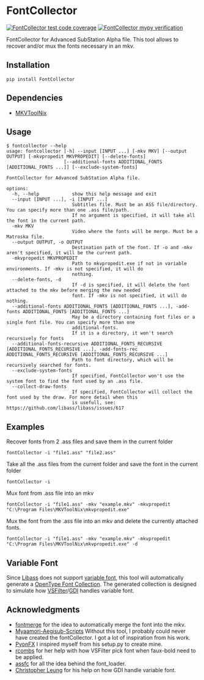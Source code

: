 # FontCollector
[![FontCollector test code coverage](https://img.shields.io/codecov/c/github/moi15moi/FontCollector)](https://app.codecov.io/github/moi15moi/FontCollector)
[![FontCollector mypy verification](https://img.shields.io/badge/mypy-checked-blue)](https://github.com/moi15moi/FontCollector/actions?query=branch:main)

FontCollector for Advanced SubStation Alpha file.
This tool allows to recover and/or mux the fonts necessary in an mkv.
## Installation
```
pip install FontCollector
```
## Dependencies
-  [MKVToolNix](https://www.fosshub.com/MKVToolNix.html)

## Usage
```console
$ fontcollector --help
usage: fontcollector [-h] --input [INPUT ...] [-mkv MKV] [--output OUTPUT] [-mkvpropedit MKVPROPEDIT] [--delete-fonts]
                     [--additional-fonts ADDITIONAL_FONTS [ADDITIONAL_FONTS ...]] [--exclude-system-fonts]

FontCollector for Advanced SubStation Alpha file.

options:
  -h, --help            show this help message and exit
  --input [INPUT ...], -i [INPUT ...]
                        Subtitles file. Must be an ASS file/directory. You can specify more than one .ass file/path.
                        If no argument is specified, it will take all the font in the current path.
  -mkv MKV
                        Video where the fonts will be merge. Must be a Matroska file.
  --output OUTPUT, -o OUTPUT
                        Destination path of the font. If -o and -mkv aren't specified, it will be the current path.
  -mkvpropedit MKVPROPEDIT
                        Path to mkvpropedit.exe if not in variable environments. If -mkv is not specified, it will do
                        nothing.
  --delete-fonts, -d
                        If -d is specified, it will delete the font attached to the mkv before merging the new needed
                        font. If -mkv is not specified, it will do nothing.
  --additional-fonts ADDITIONAL_FONTS [ADDITIONAL_FONTS ...], -add-fonts ADDITIONAL_FONTS [ADDITIONAL_FONTS ...]
                        May be a directory containing font files or a single font file. You can specify more than one
                        additional-fonts.
                        If it is a directory, it won't search recursively for fonts
  --additional-fonts-recursive ADDITIONAL_FONTS_RECURSIVE [ADDITIONAL_FONTS_RECURSIVE ...], -add-fonts-rec ADDITIONAL_FONTS_RECURSIVE [ADDITIONAL_FONTS_RECURSIVE ...]
                        Path to font directory, which will be recursively searched for fonts.
  --exclude-system-fonts
                        If specified, FontCollector won't use the system font to find the font used by an .ass file.
  --collect-draw-fonts
                        If specified, FontCollector will collect the font used by the draw. For more detail when this
                        is usefull, see: https://github.com/libass/libass/issues/617
```
## Examples
Recover fonts from 2 .ass files and save them in the current folder
```
fontCollector -i "file1.ass" "file2.ass"
```
Take all the .ass files from the current folder and save the font in the current folder
```
fontCollector -i
```
Mux font from .ass file into an mkv
```
fontCollector -i "file1.ass" -mkv "example.mkv" -mkvpropedit "C:\Program Files\MKVToolNix\mkvpropedit.exe"
```

Mux the font from the .ass file into an mkv and delete the currently attached fonts.
```
fontCollector -i "file1.ass" -mkv "example.mkv" -mkvpropedit "C:\Program Files\MKVToolNix\mkvpropedit.exe" -d
```
## Variable Font
Since [Libass](https://github.com/libass/libass/issues/386) does not support [variable font](https://docs.microsoft.com/en-us/typography/opentype/spec/otvaroverview), this tool will automatically generate a [OpenType Font Collection](https://docs.microsoft.com/en-us/typography/opentype/spec/otff#font-collections). The generated collection is designed to simulate how [VSFilter](https://en.wikipedia.org/wiki/DirectVobSub)/[GDI](https://en.wikipedia.org/wiki/Graphics_Device_Interface) handles variable font.
## Acknowledgments
 - [fontmerge](https://github.com/WheneverDev/fontmerge) for the idea to automatically merge the font into the mkv.
 - [Myaamori-Aegisub-Scripts](https://github.com/TypesettingTools/Myaamori-Aegisub-Scripts) Without this tool, I probably could never have created the fontCollector. I got a lot of inspiration from his work.
 - [PyonFX](https://github.com/CoffeeStraw/PyonFX) I inspired myself from his setup.py to create mine.
 - [rcombs](https://github.com/rcombs) for her help with how VSFilter pick font when faux-bold need to be applied.
 - [assfc](https://github.com/tp7/assfc) for all the idea behind the font_loader.
 - [Christopher Leung](https://www.linkedin.com/in/christopher-leung-755a291) for his help on how GDI handle variable font.
